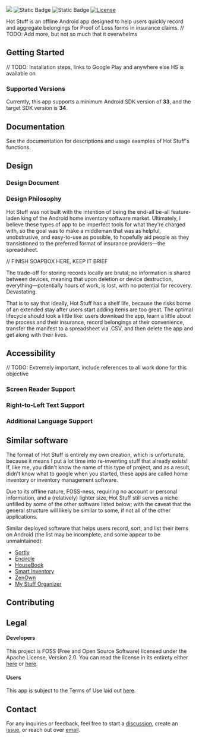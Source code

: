 ![](https://github.com/PamCatten/hot-stuff-kotlin/blob/main/assets/banner.png)
![Static Badge](https://img.shields.io/badge/Release-1.0.0-%23F83839)
![Static Badge](https://img.shields.io/badge/API-33%2B-%2340B5F0)
[![License](https://img.shields.io/badge/License-Apache%202.0-%23FFA303)](http://www.apache.org/licenses/LICENSE-2.0.html)

Hot Stuff is an offline Android app designed to help users quickly record and aggregate belongings for Proof of Loss forms in insurance claims. 
// TODO: Add more, but not so much that it overwhelms

## Getting Started
// TODO: Installation steps, links to Google Play and anywhere else HS is available on

### Supported Versions
Currently, this app supports a minimum Android SDK version of **33**, and the target SDK version is **34**.

## Documentation
See the documentation for descriptions and usage examples of Hot Stuff's functions.

## Design
### Design Document
### Design Philosophy
Hot Stuff was not built with the intention of being the end-all be-all feature-laden king of the Android home inventory software market. Ultimately, I believe these types of app to be imperfect tools for what they're charged with, so the goal was to make a middleman that was as helpful, unobstrusive, and easy-to-use as possible, to hopefully aid people as they transistioned to the preferred format of insurance providers—the spreadsheet. 

// FINISH SOAPBOX HERE, KEEP IT BRIEF

The trade-off for storing records locally are brutal; no information is shared between devices, meaning that upon deletion or device destruction, everything—potentially hours of work, is lost, with no potential for recovery. Devastating.

That is to say that ideally, Hot Stuff has a shelf life, because the risks borne of an extended stay after users start adding items are too great. The optimal lifecycle should look a little like: users download the app, learn a little about the process and their insurance, record belongings at their convenience, transfer the manifest to a spreadsheet via .CSV, and then delete the app and get along with their lives. 

## Accessibility
// TODO: Extremely important, include references to all work done for this objective
### Screen Reader Support
### Right-to-Left Text Support
### Additional Language Support

## Similar software
The format of Hot Stuff is entirely my own creation, which is unfortunate, because it means I put a lot time into re-inventing stuff that already exists! If, like me, you didn't know the name of this type of project, and as a result, didn't know what to google when you started, these apps are called home inventory or inventory management software. 

Due to its offline nature, FOSS-ness, requiring no account or personal information, and a (relatively) lighter size, Hot Stuff still serves a niche unfilled by some of the other software listed below; with the caveat that the general structure will likely be similar to some, if not all of the other applications.  

Similar deployed software that helps users record, sort, and list their items on Android (the list may be incomplete, and some appear to be unmaintained):
* [Sortly](https://play.google.com/store/apps/details?id=com.sortly.mythings&pcampaignid=web_share)
* [Encircle](https://play.google.com/store/apps/details?id=com.encircle&pcampaignid=web_share)
* [HouseBook](https://play.google.com/store/apps/details?id=chenige.chkchk.wairz&pcampaignid=web_share)
* [Smart Inventory](https://play.google.com/store/apps/details?id=com.nonzeroapps.android.smartinventory&pcampaignid=web_share)
* [ZenOwn](https://play.google.com/store/apps/details?id=com.zenown.app&hl=en&gl=US)
* [My Stuff Organizer](https://play.google.com/store/apps/details?id=com.ebizzapps.mystufforganizer&hl=en&gl=US)

## Contributing

## Legal
#### Developers
This project is FOSS (Free and Open Source Software) licensed under the Apache License, Version 2.0. You can read the license in its entirety either [here](https://github.com/PamCatten/hot-stuff-kotlin/blob/main/LICENSE) or [here](https://www.apache.org/licenses/LICENSE-2.0).
#### Users
This app is subject to the Terms of Use laid out [here](https://github.com/PamCatten/hot-stuff-kotlin/blob/main/TERMS).


## Contact
For any inquiries or feedback, feel free to start a [discussion](https://github.com/PamCatten/hot-stuff-kotlin/discussions), create an [issue](https://github.com/PamCatten/hot-stuff-kotlin/issues), or reach out over [email](mailto:campatten.dev@outlook.com).
